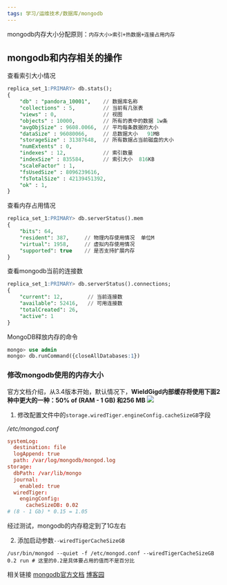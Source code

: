 ```yaml
---
tags: 学习/运维技术/数据库/mongodb
---
```


mongodb内存大小分配原则：`内存大小>索引+热数据+连接占用内存`



## mongodb和内存相关的操作

查看索引大小情况
```sql
replica_set_1:PRIMARY> db.stats();
{
	"db" : "pandora_10001",    // 数据库名称
	"collections" : 5,         // 当前有几张表
	"views" : 0,               // 视图
	"objects" : 10000,         // 所有的表中的数据 1w条
	"avgObjSize" : 9608.0066,  // 平均每条数据的大小
	"dataSize" : 96080066,     // 总数据大小   91MB
	"storageSize" : 31387648,  // 所有数据占当前磁盘的大小
	"numExtents" : 0,   
	"indexes" : 12,            // 索引数量
	"indexSize" : 835584,      // 索引大小  816KB
	"scaleFactor" : 1,
	"fsUsedSize" : 8096239616,
	"fsTotalSize" : 42139451392,
	"ok" : 1,
}
```

查看内存占用情况
```sql
replica_set_1:PRIMARY> db.serverStatus().mem
{
    "bits": 64,
    "resident": 387,     // 物理内存使用情况  单位M
    "virtual": 1958,     // 虚拟内存使用情况
    "supported": true    // 是否支持扩展内存
}
```

查看mongodb当前的连接数
```sql
replica_set_1:PRIMARY> db.serverStatus().connections;
{
    "current": 12,        // 当前连接数
    "available": 52416,   // 可用连接数
    "totalCreated": 26,
    "active": 1
}
```

MongoDB释放内存的命令  
```sql
mongo> use admin
mongo> db.runCommand({closeAllDatabases:1})
```


### 修改mongodb使用的内存大小

官方文档介绍，从3.4版本开始，默认情况下，**WieldGigd内部缓存将使用下面2种中更大的一种：50% of (RAM - 1 GB) 和256 MB**
![](https://gitee.com/animezjy/PicGo_img/raw/master/images/202203251146057.png)
1. 修改配置文件中的`storage.wiredTiger.engineConfig.cacheSizeGB`字段


*/etc/mongod.conf*
```conf
systemLog:
  destination: file
  logAppend: true
  path: /var/log/mongodb/mongod.log
storage:
  dbPath: /var/lib/mongo
  journal:
    enabled: true
  wiredTiger:
    engingConfig:
      cacheSizeDB: 0.02
# (8 - 1 Gb) * 0.15 = 1.05
```
经过测试，mongodb的内存稳定到了1G左右

2. 添加启动参数`--wiredTigerCacheSizeGB`
```shell
/usr/bin/mongod --quiet -f /etc/mongod.conf --wiredTigerCacheSizeGB 0.2 run # 这里的0.2是具体要占用的值而不是百分比
```


相关链接
[mongodb官方文档](https://www.mongodb.com/docs/v4.2/reference/parameters/#wiredtiger-parameters)
[博客园](https://www.cnblogs.com/lemon-flm/p/10876492.html)